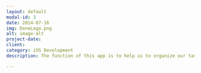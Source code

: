 ```yaml
---
layout: default
modal-id: 3
date: 2014-07-16
img: DoneLogo.png
alt: image-alt
project-date: 
client: 
category: iOS Development
description: The function of this app is to help us to organize our tasks and get then done. Tasks can be added and also its details like priority, category and deadline. The user can see the tasks finished by day or category. Technologies and tools used: SwiftUI | CocoaPods | Xcode | Firebase | Git - GitHub | MVC | Kanban | Gimp | AdobeXd

---
```

